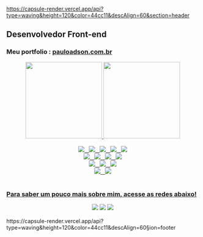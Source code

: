 https://capsule-render.vercel.app/api?type=waving&height=120&color=44cc11&descAlign=60&section=header
<br>
## Desenvolvedor Front-end
### Meu portfolio : <a href="https://www.pauloadson.com.br/">pauloadson.com.br</a>

 <div align="center">
  <a href="https://github.com/PauloAdson">
   <img height="200" src="https://github-readme-stats.vercel.app/api?username=PauloAdson&show_icons=false&theme=synthwave&bg_color=20232a&title_color=08b6fe&text_color=FFFFFF&hide_border=true&include_all_commits=false&count_private=true"/>
  <img height="200" src="https://github-readme-stats.vercel.app/api/top-langs/?username=PauloAdson&layout=normal&langs_count=6&card_width=563&theme=synthwave&bg_color=20232a&title_color=08b6fe&text_color=FFFFFF&hide_border=true"/>
</div>
 
<br>
   
<div align="center">
  <img src="https://img.shields.io/badge/JavaScript-323330?style=for-the-badge&logo=javascript&logoColor=F7DF1E"/>
   &nbsp;
  <img src="https://img.shields.io/badge/React-323330?style=for-the-badge&logo=react&logoColor=61DAFB"/>
   &nbsp;
  <img src="https://img.shields.io/badge/TypeScript-007ACC?style=for-the-badge&logo=typescript&logoColor=white"/>
   &nbsp;
  <img src="https://img.shields.io/badge/Next-black?style=for-the-badge&logo=next.js&logoColor=white"/>
   &nbsp;
  <img src="https://img.shields.io/badge/node.js-6DA55F?style=for-the-badge&logo=node.js&logoColor=white"/>
  <br>
  <img src="https://img.shields.io/badge/PostgreSQL-000?style=for-the-badge&logo=postgresql"/>
   &nbsp;
  <img src="https://img.shields.io/badge/MySQL-00000F?style=for-the-badge&logo=mysql&logoColor=white"/>
   &nbsp;
  <img src="https://img.shields.io/badge/MongoDB-%234ea94b.svg?style=for-the-badge&logo=mongodb&logoColor=white"/>
   &nbsp;
  <img src="https://img.shields.io/badge/Supabase-3ECF8E?style=for-the-badge&logo=supabase&logoColor=white"/>
  <br>
  <img src="https://img.shields.io/badge/GIT-E44C30?style=for-the-badge&logo=git&logoColor=white"/>
   &nbsp;
  <img src="https://img.shields.io/badge/Figma-323330?style=for-the-badge&logo=figma&logoColor=ff7237"/>
   &nbsp;
  <img src="https://img.shields.io/badge/netlify-%23000000.svg?style=for-the-badge&logo=netlify&logoColor=#00C7B7"/>
  <br>
  <img src="https://img.shields.io/badge/Render-%46E3B7.svg?style=for-the-badge&logo=render&logoColor=white"/>
   &nbsp;
  <img src="https://img.shields.io/badge/vercel-%23000000.svg?style=for-the-badge&logo=vercel&logoColor=white"/>
</div>
 
<br>
 
### Para saber um pouco mais sobre mim, acesse as redes abaixo!
 
<div align="center"> 
  <a target="_blank" href="https://instagram.com/oluap_dev/"><img src="https://img.shields.io/badge/-Instagram-%23E4405F?style=for-the-badge&logo=instagram&logoColor=white" target="_blank"></a>
  <a href = "mailto:paulo.alves200581@gmail.com"><img src="https://img.shields.io/badge/-Gmail-%23333?style=for-the-badge&logo=gmail&logoColor=white" target="_blank"></a>
  <a href="https://www.linkedin.com/in/paulo-adson/" target="_blank"><img src="https://img.shields.io/badge/-LinkedIn-%230077B5?style=for-the-badge&logo=linkedin&logoColor=white" target="_blank"></a>
</div>
<br>
https://capsule-render.vercel.app/api?type=waving&height=120&color=44cc11&descAlign=60&section=footer
